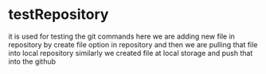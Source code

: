 # testRepository
it is used for testing the git commands
here we are adding new file in repository by create file option in repository
and then we are pulling that file into local repository
similarly we created file at local storage and push that into the github 
